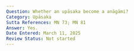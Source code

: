 ```yaml
---
Question: Whether an upāsaka become a anāgāmi?
Category: Upāsaka
Sutta References: MN 73; MN 81
Answer: Yes.
Date Entered: March 11, 2025
Review Status: Not started
---
```

